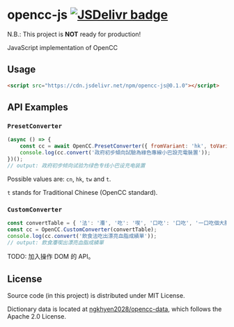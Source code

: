 # opencc-js [![JSDelivr badge](https://data.jsdelivr.com/v1/package/npm/opencc-js/badge)](https://www.jsdelivr.com/package/npm/opencc-js)

N.B.: This project is **NOT** ready for production!

JavaScript implementation of OpenCC

## Usage

```html
<script src="https://cdn.jsdelivr.net/npm/opencc-js@0.1.0"></script>
```

## API Examples

### `PresetConverter`

```javascript
(async () => {
	const cc = await OpenCC.PresetConverter({ fromVariant: 'hk', toVariant: 'cn' });
	console.log(cc.convert('政府初步傾向試驗為綠色專線小巴設充電裝置'));
})();
// output: 政府初步倾向试验为绿色专线小巴设充电装置
```

Possible values are: `cn`, `hk`, `tw` and `t`.

`t` stands for Traditional Chinese (OpenCC standard).

### `CustomConverter`

```javascript
const convertTable = { '法': '灋', '吃': '喫', '口吃': '口吃', '一口吃個大胖子': '一口喫個大胖子' };
const cc = OpenCC.CustomConverter(convertTable);
console.log(cc.convert('飲食法吃出漂亮血脂成績單'));
// output: 飲食灋喫出漂亮血脂成績單
```

TODO: 加入操作 DOM 的 API。

## License

Source code (in this project) is distributed under MIT License.

Dictionary data is located at [ngkhyen2028/opencc-data](https://github.com/ngkhyen2028/opencc-data), which follows the Apache 2.0 License.
